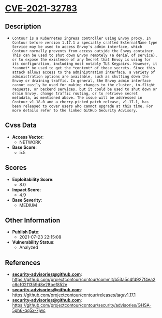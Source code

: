 
# [CVE-2021-32783](https://github.com/projectcontour/contour/commit/b53a5c4fd927f4ea2c6cf02f1359d8e28bef852e)

## Description

- `Contour is a Kubernetes ingress controller using Envoy proxy. In Contour before version 1.17.1 a specially crafted ExternalName type Service may be used to access Envoy's admin interface, which Contour normally prevents from access outside the Envoy container. This can be used to shut down Envoy remotely (a denial of service), or to expose the existence of any Secret that Envoy is using for its configuration, including most notably TLS Keypairs. However, it *cannot* be used to get the *content* of those secrets. Since this attack allows access to the administration interface, a variety of administration options are available, such as shutting down the Envoy or draining traffic. In general, the Envoy admin interface cannot easily be used for making changes to the cluster, in-flight requests, or backend services, but it could be used to shut down or drain Envoy, change traffic routing, or to retrieve secret metadata, as mentioned above. The issue will be addressed in Contour v1.18.0 and a cherry-picked patch release, v1.17.1, has been released to cover users who cannot upgrade at this time. For more details refer to the linked GitHub Security Advisory.`

## Cvss Data

- **Access Vector**:
  - NETWORK
- **Base Score**:
  - 5.5

## Scores

- **Exploitability Score**:
  - 8.0
- **Impact Score**:
  - 4.9
- **Base Severity**:
  - MEDIUM

## Other Information

- **Publish Date**:
  - 2021-07-23 22:15:08
- **Vulnerability Status**:
  - Analyzed

## References

- **security-advisories@github.com**: https://github.com/projectcontour/contour/commit/b53a5c4fd927f4ea2c6cf02f1359d8e28bef852e
- **security-advisories@github.com**: https://github.com/projectcontour/contour/releases/tag/v1.17.1
- **security-advisories@github.com**: https://github.com/projectcontour/contour/security/advisories/GHSA-5ph6-qq5x-7jwc
